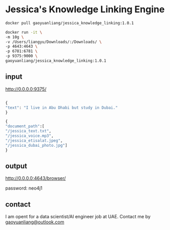 # Jessica's Knowledge Linking Engine

```bash
docker pull gaoyuanliang/jessica_knowledge_linking:1.0.1

docker run -it \
-m 10g \
-v /Users/liangyu/Downloads/:/Downloads/ \
-p 4643:4643 \
-p 6781:6781 \
-p 9375:9000 \
gaoyuanliang/jessica_knowledge_linking:1.0.1
```

## input 

http://0.0.0.0:9375/

```python

{
"text": "I live in Abu Dhabi but study in Dubai."
}

{
"document_path":[
"/jessica_text.txt",
"/jessica_voice.mp3",
"/jessica_etisalat.jpeg",	
"/jessica_dubai_photo.jpg"]
}
```

## output

http://0.0.0.0:4643/browser/

password: neo4j1

## contact

I am opent for a data scientist/AI engineer job at UAE. Contact me by gaoyuanliang@outlook.com
